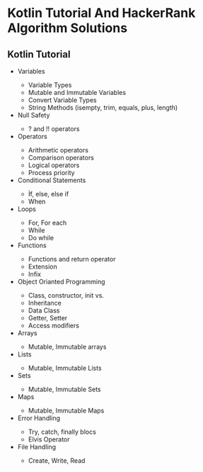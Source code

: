# Kotlin Tutorial And HackerRank Algorithm Solutions

## Kotlin Tutorial
<ul>
  <li>Variables </li>
  <ul>
    <li>Variable Types</li>
    <li>Mutable and Immutable Variables</li>
    <li>Convert Variable Types</li>
    <li>String Methods (isempty, trim, equals, plus, length)</li>
  </ul>
  <li>Null Safety</li>
  <ul>
    <li>? and !! operators</li>
  </ul>
  <li>Operators</li>
  <ul>
    <li>Arithmetic operators</li>
    <li>Comparison operators</li>
    <li>Logical operators</li>
    <li>Process priority</li>
  </ul>
  <li>Conditional Statements</li>
  <ul>
    <li>İf, else, else if</li>
    <li>When</li>
  </ul>
  <li>Loops</li>
  <ul>
    <li>For, For each</li>
    <li>While</li>
    <li>Do while</li>
  </ul>
  <li>Functions</li>
  <ul>
    <li>Functions and return operator</li>
    <li>Extension</li>
    <li>Infix</li>
  </ul>
  <li>Object Orianted Programming</li>
  <ul>
    <li>Class, constructor, init vs.</li>
    <li>Inheritance</li>
    <li>Data Class</li>
    <li>Getter, Setter</li>
    <li>Access modifiers</li> 
  </ul>
  <li>Arrays</li>
  <ul>
    <li>Mutable, Immutable arrays</li>
  </ul>
  <li>Lists</li>
  <ul>
    <li>Mutable, Immutable Lists</li>
  </ul>
  <li>Sets</li>
  <ul>
    <li>Mutable, Immutable Sets</li>
  </ul>
  <li>Maps</li>
  <ul>
    <li>Mutable, Immutable Maps</li>
  </ul>
  <li>Error Handling</li>
  <ul>
    <li>Try, catch, finally blocs</li>
    <li>Elvis Operator</li>
  </ul>
  <li>File Handling</li>
  <ul>
    <li>Create, Write, Read</li>
  </ul>
</ul>
